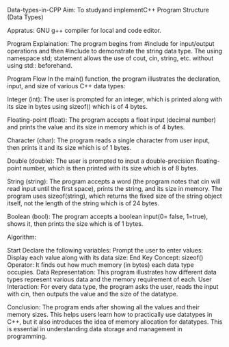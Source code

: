 Data-types-in-CPP
Aim: To studyand implementC++ Program Structure (Data Types)

Appratus: GNU g++ compiler for local and code editor.

Program Explaination: The program begins from #include for input/output operations and then #include to demonstrate the string data type. The using namespace std; statement allows the use of cout, cin, string, etc. without using std:: beforehand.

Program Flow In the main() function, the program illustrates the declaration, input, and size of various C++ data types:

Integer (int): The user is prompted for an integer, which is printed along with its size in bytes using sizeof() which is of 4 bytes.

Floating-point (float): The program accepts a float input (decimal number) and prints the value and its size in memory which is of 4 bytes.

Character (char): The program reads a single character from user input, then prints it and its size which is of 1 bytes.

Double (double): The user is prompted to input a double-precision floating-point number, which is then printed with its size which is of 8 bytes.

String (string): The program accepts a word (the program notes that cin will read input until the first space), prints the string, and its size in memory. The program uses sizeof(string), which returns the fixed size of the string object itself, not the length of the string which is of 24 bytes.

Boolean (bool): The program accepts a boolean input(0= false, 1=true), shows it, then prints the size which is of 1 bytes.

Algorithm:

Start
Declare the following variables:
Prompt the user to enter values:
Display each value along with its data size:
End
Key Concept: sizeof() Operator: It finds out how much memory (in bytes) each data type occupies. Data Representation: This program illustrates how different data types represent various data and the memory requirement of each. User Interaction: For every data type, the program asks the user, reads the input with cin, then outputs the value and the size of the datatype.

Conclusion: The program ends after showing all the values and their memory sizes. This helps users learn how to practically use datatypes in C++, but it also introduces the idea of memory allocation for datatypes. This is essential in understanding data storage and management in programming.
